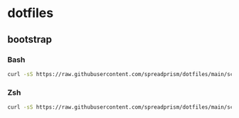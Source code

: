 # dotfiles


## bootstrap
### Bash
```sh
curl -sS https://raw.githubusercontent.com/spreadprism/dotfiles/main/scripts/nexus.sh | bash
```
### Zsh
```sh
curl -sS https://raw.githubusercontent.com/spreadprism/dotfiles/main/scripts/nexus.sh | bash -s -- --zsh
```
